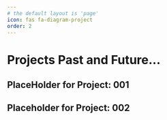```yaml
---
# the default layout is 'page'
icon: fas fa-diagram-project
order: 2
---
```


# Projects Past and Future...

## PlaceHolder for Project: 001

## Placeholder for Project: 002
